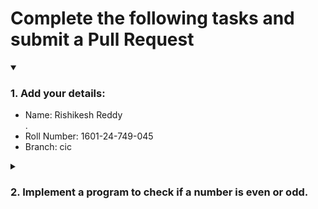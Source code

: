 # Complete the following tasks and submit a Pull Request
<details open>
<summary><h3>1. Add your details: </h3></summary>
<ul>
  <li> Name:  Rishikesh Reddy </li>.
  <li> Roll Number: 1601-24-749-045 </li> 
  <li> Branch: cic </li>
</ul>
</details>
<details>
<summary><h3> 2. Implement a program to check if a number is even or odd. </h3></summary>
<ul>
  <li> Create a new file in the repository and add your code. </li>
  <li> Use any programming language of your choice. </li>
</ul>
</details>

